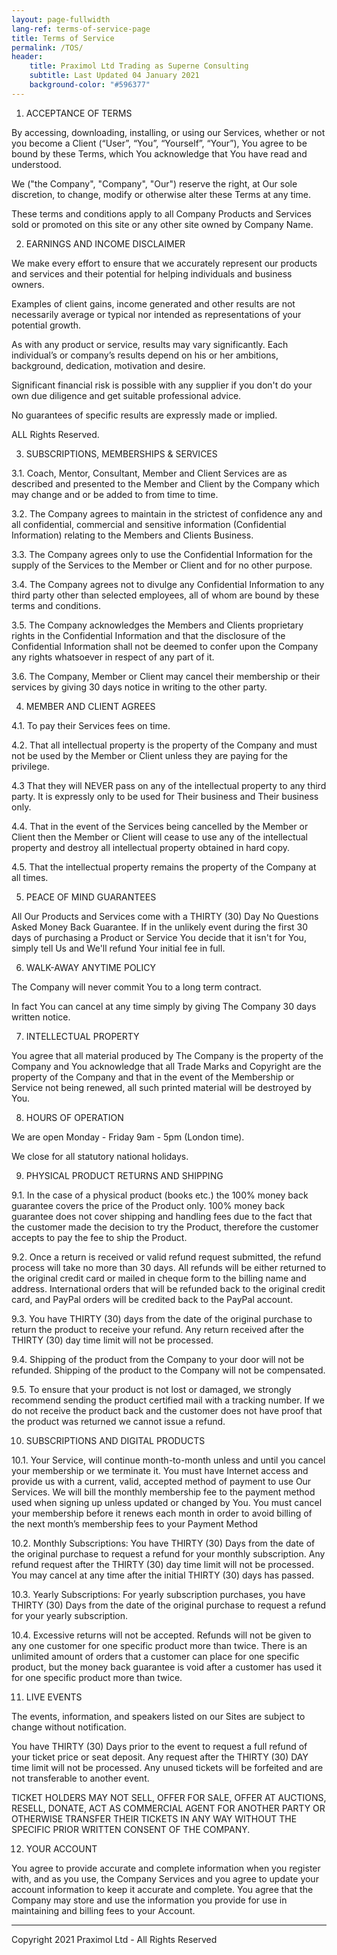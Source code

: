```yaml
---
layout: page-fullwidth
lang-ref: terms-of-service-page
title: Terms of Service
permalink: /TOS/
header:
    title: Praximol Ltd Trading as Superne Consulting
    subtitle: Last Updated 04 January 2021
    background-color: "#596377"
---
```


1. ACCEPTANCE OF TERMS

By accessing, downloading, installing, or using our Services, whether or not you become a Client (“User”, “You”, “Yourself”, “Your”), You agree to be bound by these Terms, which You acknowledge that You have read and understood.

We ("the Company", "Company", "Our") reserve the right, at Our sole discretion, to change, modify or otherwise alter these Terms at any time.

These terms and conditions apply to all Company Products and Services sold or promoted on this site or any other site owned by Company Name.

2. EARNINGS AND INCOME DISCLAIMER

We make every effort to ensure that we accurately represent our products and services and their potential for helping individuals and business owners.

Examples of client gains, income generated and other results are not necessarily average or typical nor intended as representations of your potential growth.

As with any product or service, results may vary significantly. Each individual’s or company’s results depend on his or her ambitions, background, dedication, motivation and desire.

Significant financial risk is possible with any supplier if you don't do your own due diligence and get suitable professional advice.

No guarantees of specific results are expressly made or implied.

ALL Rights Reserved.

3. SUBSCRIPTIONS, MEMBERSHIPS & SERVICES

3.1. Coach, Mentor, Consultant, Member and Client Services are as described and presented to the Member and Client by the Company which may change and or be added to from time to time.

3.2. The Company agrees to maintain in the strictest of confidence any and all confidential, commercial and sensitive information (Confidential Information) relating to the Members and Clients Business.

3.3. The Company agrees only to use the Confidential Information for the supply of the Services to the Member or Client and for no other purpose.

3.4. The Company agrees not to divulge any Confidential Information to any third party other than selected employees, all of whom are bound by these terms and conditions.

3.5. The Company acknowledges the Members and Clients proprietary rights in the Confidential Information and that the disclosure of the Confidential Information shall not be deemed to confer upon the Company any rights whatsoever in respect of any part of it.

3.6. The Company, Member or Client may cancel their membership or their services by giving 30 days notice in writing to the other party.

4. MEMBER AND CLIENT AGREES

4.1. To pay their Services fees on time.

4.2. That all intellectual property is the property of the Company and must not be used by the Member or Client unless they are paying for the privilege.

4.3 That they will NEVER pass on any of the intellectual property to any third party. It is expressly only to be used for Their business and Their business only.

4.4. That in the event of the Services being cancelled by the Member or Client then the Member or Client will cease to use any of the intellectual property and destroy all intellectual property obtained in hard copy.

4.5. That the intellectual property remains the property of the Company at all times.

5. PEACE OF MIND GUARANTEES

All Our Products and Services come with a THIRTY (30) Day No Questions Asked Money Back Guarantee. If in the unlikely event during the first 30 days of purchasing a Product or Service You decide that it isn't for You, simply tell Us and We'll refund Your initial fee in full.

6. WALK-AWAY ANYTIME POLICY

The Company will never commit You to a long term contract.

In fact You can cancel at any time simply by giving The Company 30 days written notice.

7. INTELLECTUAL PROPERTY

You agree that all material produced by The Company is the property of the Company and You acknowledge that all Trade Marks and Copyright are the property of the Company and that in the event of the Membership or Service not being renewed, all such printed material will be destroyed by You.

8. HOURS OF OPERATION

We are open Monday - Friday 9am - 5pm (London time).

We close for all statutory national holidays.

9. PHYSICAL PRODUCT RETURNS AND SHIPPING

9.1. In the case of a physical product (books etc.) the 100% money back guarantee covers the price of the Product only. 100% money back guarantee does not cover shipping and handling fees due to the fact that the customer made the decision to try the Product, therefore the customer accepts to pay the fee to ship the Product.

9.2. Once a return is received or valid refund request submitted, the refund process will take no more than 30 days. All refunds will be either returned to the original credit card or mailed in cheque form to the billing name and address. International orders that will be refunded back to the original credit card, and PayPal orders will be credited back to the PayPal account.

9.3. You have THIRTY (30) days from the date of the original purchase to return the product to receive your refund. Any return received after the THIRTY (30) day time limit will not be processed.

9.4. Shipping of the product from the Company to your door will not be refunded. Shipping of the product to the Company will not be compensated.

9.5. To ensure that your product is not lost or damaged, we strongly recommend sending the product certified mail with a tracking number. If we do not receive the product back and the customer does not have proof that the product was returned we cannot issue a refund.

10. SUBSCRIPTIONS AND DIGITAL PRODUCTS

10.1. Your Service, will continue month-to-month unless and until you cancel your membership or we terminate it. You must have Internet access and provide us with a current, valid, accepted method of payment to use Our Services. We will bill the monthly membership fee to the payment method used when signing up unless updated or changed by You. You must cancel your membership before it renews each month in order to avoid billing of the next month’s membership fees to your Payment Method

10.2. Monthly Subscriptions: You have THIRTY (30) Days from the date of the original purchase to request a refund for your monthly subscription. Any refund request after the THIRTY (30) day time limit will not be processed. You may cancel at any time after the initial THIRTY (30) days has passed.

10.3. Yearly Subscriptions: For yearly subscription purchases, you have THIRTY (30) Days from the date of the original purchase to request a refund for your yearly subscription.

10.4. Excessive returns will not be accepted. Refunds will not be given to any one customer for one specific product more than twice. There is an unlimited amount of orders that a customer can place for one specific product, but the money back guarantee is void after a customer has used it for one specific product more than twice.

11. LIVE EVENTS

The events, information, and speakers listed on our Sites are subject to change without notification.

You have THIRTY (30) Days prior to the event to request a full refund of your ticket price or seat deposit. Any request after the THIRTY (30) DAY time limit will not be processed. Any unused tickets will be forfeited and are not transferable to another event.

TICKET HOLDERS MAY NOT SELL, OFFER FOR SALE, OFFER AT AUCTIONS, RESELL, DONATE, ACT AS COMMERCIAL AGENT FOR ANOTHER PARTY OR OTHERWISE TRANSFER THEIR TICKETS IN ANY WAY WITHOUT THE SPECIFIC PRIOR WRITTEN CONSENT OF THE COMPANY.

12. YOUR ACCOUNT

You agree to provide accurate and complete information when you register with, and as you use, the Company Services and you agree to update your account information to keep it accurate and complete. You agree that the Company may store and use the information you provide for use in maintaining and billing fees to your Account.
<hr>
Copyright 2021 Praximol Ltd - All Rights Reserved
